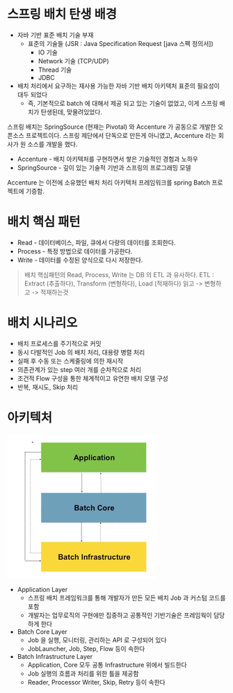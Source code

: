 # 스프링 배치 탄생 배경

- 자바 기반 표준 배치 기술 부재
  - 표준의 기술들 (JSR : Java Specification Request [java 스펙 정의서]) 
    - IO 기술
    - Network 기술 (TCP/UDP)
    - Thread 기술
    - JDBC
- 배치 처리에서 요구하는 재사용 가능한 자바 기반 배치 아키텍처 표준의 필요성이 대두 되었다
  - 즉, 기본적으로 batch 에 대해서 제공 되고 있는 기술이 없었고, 이게 스프링 배치가 탄생된데, 맞물려있었다.

스프링 배치는 SpringSource (현재는 Pivotal) 와 Accenture 가 공동으로 개발한 오픈소스 프로젝트이다.
스프링 제단에서 단독으로 만든게 아니였고, Accenture 라는 회사가 원 소스를 개발을 했다. <br/>

- Accenture - 배치 아키텍처를 구현하면서 쌓은 기술적인 경험과 노하우
- SpringSource - 깊이 있는 기술적 기반과 스프링의 프로그래밍 모델

Accenture 는 이전에 소유했던 배치 처리 아키텍처 프레임워크를 spring Batch 프로젝트에 기증함.


# 배치 핵심 패턴
- Read - 데이터베이스, 파일, 큐에서 다량의 데이터를 조회한다.
- Process - 특정 방법으로 데이터를 가공한다.
- Write - 데이터를 수정된 양식으로 다시 저장한다.

> 배치 핵심패턴의 Read, Process, Write 는 DB 의 ETL 과 유사하다.
> ETL : Extract (추출하다), Transform (변형하다), Load (적재하다)
> 읽고 -> 변형하고 -> 적재하는것

# 배치 시나리오
- 배치 프로세스를 주기적으로 커밋
- 동시 다발적인 Job 의 배치 처리, 대용량 병렬 처리
- 실패 후 수동 또는 스케줄링에 의한 재시작
- 의존관계가 있는 step 여러 개를 순차적으로 처리
- 조건적 Flow 구성을 통한 체계적이고 유연한 배치 모델 구성
- 반복, 재시도, Skip 처리

# 아키텍처
![](images/9ac06274.png)

- Application Layer
  - 스프링 배치 프레임워크를 통해 개발자가 만든 모든 배치 Job 과 커스텀 코드를 포함
  - 개발자는 업무로직의 구현에만 집중하고 공통적인 기반기술은 프레임웍이 담당하게 한다
- Batch Core Layer
  - Job 을 실행, 모니터링, 관리하는 API 로 구성되어 있다
  - JobLauncher, Job, Step, Flow 등이 속한다
- Batch Infrastructure Layer
  - Application, Core 모두 공통 Infrastructure 위에서 빌드한다
  - Job 실행의 흐름과 처리를 위한 틀을 제공함
  - Reader, Processor Writer, Skip, Retry 등이 속한다
